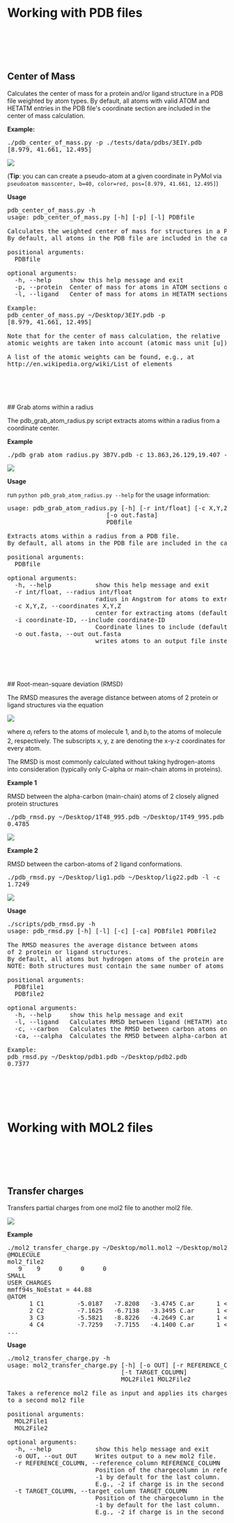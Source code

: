 # Working with PDB files

<br>
<br>
<br>
<br>

## Center of Mass

Calculates the center of mass for a protein and/or ligand structure in a PDB file weighted by atom types. By default, all atoms with valid ATOM and HETATM entries in the PDB file's coordinate section are included in the center of mass calculation.

**Example:**

<pre>./pdb_center_of_mass.py -p ./tests/data/pdbs/3EIY.pdb 
[8.979, 41.661, 12.495]</pre>


![](../images/ex_pdb_center_of_mass.png)

(**Tip**: you can can create a pseudo-atom at a given coordinate in PyMol via  
`pseudoatom masscenter, b=40, color=red, pos=[8.979, 41.661, 12.495]`)

**Usage**

<pre>
pdb_center_of_mass.py -h
usage: pdb_center_of_mass.py [-h] [-p] [-l] PDBfile

Calculates the weighted center of mass for structures in a PDB file.
By default, all atoms in the PDB file are included in the calculation.

positional arguments:
  PDBfile

optional arguments:
  -h, --help     show this help message and exit
  -p, --protein  Center of mass for atoms in ATOM sections only
  -l, --ligand   Center of mass for atoms in HETATM sections only

Example:
pdb_center_of_mass.py ~/Desktop/3EIY.pdb -p
[8.979, 41.661, 12.495]

Note that for the center of mass calculation, the relative
atomic weights are taken into account (atomic mass unit [u]).

A list of the atomic weights can be found, e.g., at
http://en.wikipedia.org/wiki/List_of_elements
</pre>

<br>
<br>
<br>
<br>
## Grab atoms within a radius

The pdb_grab_atom_radius.py script extracts atoms within a radius from a coordinate center.

**Example**  

<pre>./pdb_grab_atom_radius.py 3B7V.pdb -c 13.863,26.129,19.407 -r 7.0 -o 3B7V_rad7.pdb</pre>

![](../images/ex_grab_radius.png)


**Usage** 

run `python pdb_grab_atom_radius.py --help` for the usage information:

<pre>
usage: pdb_grab_atom_radius.py [-h] [-r int/float] [-c X,Y,Z] [-i coordinate-ID]
                           [-o out.fasta]
                           PDBfile

Extracts atoms within a radius from a PDB file.
By default, all atoms in the PDB file are included in the calculation.

positional arguments:
  PDBfile

optional arguments:
  -h, --help            show this help message and exit
  -r int/float, --radius int/float
                        radius in Angstrom for atoms to extract (default 10.0)
  -c X,Y,Z, --coordinates X,Y,Z
                        center for extracting atoms (default "0,0,0")
  -i coordinate-ID, --include coordinate-ID
                        Coordinate lines to include (default: "ATOM,HETATM")
  -o out.fasta, --out out.fasta
                        writes atoms to an output file instead of printing it to the screen</pre>

<br>
<br>
<br>
<br>
## Root-mean-square deviation (RMSD)

The RMSD measures the average distance between atoms of 2 protein or ligand structures via the equation

![](../images/rmsd_equation.png)

where *a<sub>i</sub>* refers to the atoms of molecule 1, and *b<sub>i</sub>* to the atoms of molecule 2, respectively. The subscripts x, y, z are denoting the x-y-z coordinates for every atom.

The RMSD is most commonly calculated without taking hydrogen-atoms into consideration (typically only C-alpha or main-chain atoms in proteins).


**Example 1**  

RMSD between the alpha-carbon (main-chain) atoms of 2 closely aligned protein structures
<pre>./pdb_rmsd.py ~/Desktop/1T48_995.pdb ~/Desktop/1T49_995.pdb -ca
0.4785</pre>

![](../images/ex_pdb_rmsd_prot.png)

**Example 2**  

RMSD between the carbon-atoms of 2 ligand conformations.
<pre>./pdb_rmsd.py ~/Desktop/lig1.pdb ~/Desktop/lig22.pdb -l -c
1.7249</pre>


![](../images/ex_pdb_rmsd.png)

**Usage**

<pre>
./scripts/pdb_rmsd.py -h
usage: pdb_rmsd.py [-h] [-l] [-c] [-ca] PDBfile1 PDBfile2

The RMSD measures the average distance between atoms 
of 2 protein or ligand structures.
By default, all atoms but hydrogen atoms of the protein are included in the RMSD calculation.
NOTE: Both structures must contain the same number of atoms in similar order.

positional arguments:
  PDBfile1
  PDBfile2

optional arguments:
  -h, --help     show this help message and exit
  -l, --ligand   Calculates RMSD between ligand (HETATM) atoms.
  -c, --carbon   Calculates the RMSD between carbon atoms only.
  -ca, --calpha  Calculates the RMSD between alpha-carbon atoms only.

Example:
pdb_rmsd.py ~/Desktop/pdb1.pdb ~/Desktop/pdb2.pdb
0.7377
</pre>

<br>
<br>
<br>
<br>

# Working with MOL2 files

<br>
<br>
<br>
<br>

## Transfer charges

Transfers partial charges from one mol2 file to another mol2 file.

![](../images/ex_mol2_transfer_charge.png)


**Example**


<pre>./mol2_transfer_charge.py ~/Desktop/mol1.mol2 ~/Desktop/mol2.mol2
@<TRIPOS>MOLECULE
mol2_file2
   9    9     0     0     0
SMALL
USER_CHARGES  
mmff94s_NoEstat = 44.88
@<TRIPOS>ATOM
      1 C1         -5.0187   -7.8208   -3.4745 C.ar      1 <0>        -0.0736
      2 C2         -7.1625   -6.7138   -3.3495 C.ar      1 <0>        -0.0770
      3 C3         -5.5821   -8.8226   -4.2649 C.ar      1 <0>        -0.1229
      4 C4         -7.7259   -7.7155   -4.1400 C.ar      1 <0>        -0.1228
...
</pre>

**Usage**

<pre>./mol2_transfer_charge.py -h
usage: mol2_transfer_charge.py [-h] [-o OUT] [-r REFERENCE_COLUMN]
                               [-t TARGET_COLUMN]
                               MOL2File1 MOL2File2

Takes a reference mol2 file as input and applies its charges
to a second mol2 file

positional arguments:
  MOL2File1
  MOL2File2

optional arguments:
  -h, --help            show this help message and exit
  -o OUT, --out OUT     Writes output to a new mol2 file.
  -r REFERENCE_COLUMN, --reference_column REFERENCE_COLUMN
                        Position of the chargecolumn in reference molecule.
                        -1 by default for the last column.
                        E.g., -2 if charge is in the second last column.
  -t TARGET_COLUMN, --target_column TARGET_COLUMN
                        Position of the chargecolumn in the to-be-fixed molecule.
                        -1 by default for the last column.
                        E.g., -2 if charge is in the second last column.</pre>
